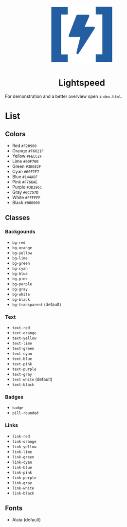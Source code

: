<div align="center">
<img src="logo.png" alt="Logo" width="200px"><br>
<h1>Lightspeed</h1>
</div>

For demonstration and a better overview open `index.html`.

# List

## Colors

- Red `#F20900`
- Orange `#F6621F`
- Yellow `#FECC2F`
- Lime `#00F700`
- Green `#3B6E2F`
- Cyan `#00F7F7`
- Blue `#144A8F`
- Pink `#F766AE`
- Purple `#3D296C`
- Gray `#6C757D`
- White `#FFFFFF`
- Black `#000000`

## Classes

### Backgounds

- `bg-red`
- `bg-orange`
- `bg-yellow`
- `bg-lime`
- `bg-green`
- `bg-cyan`
- `bg-blue`
- `bg-pink`
- `bg-purple`
- `bg-gray`
- `bg-white`
- `bg-black`
- `bg-transparent` (default)

### Text

- `text-red`
- `text-orange`
- `text-yellow`
- `text-lime`
- `text-green`
- `text-cyan`
- `text-blue`
- `text-pink`
- `text-purple`
- `text-gray`
- `text-white` (default)
- `text-black`

### Badges

- `badge`
- `pill-rounded`

### Links

- `link-red`
- `link-orange`
- `link-yellow`
- `link-lime`
- `link-green`
- `link-cyan`
- `link-blue`
- `link-pink`
- `link-purple`
- `link-gray`
- `link-white`
- `link-black`

## Fonts

- Alata (default)
